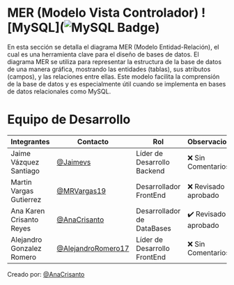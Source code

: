  # MER (Modelo Vista Controlador) ![MySQL](![MySQL Badge](https://img.shields.io/badge/MySQL-4479A1?logo=mysql&logoColor=fff&style=for-the-badge))

 En esta sección se detalla el diagrama MER (Modelo Entidad-Relación), el cual es una herramienta clave para el diseño de bases de datos. El diagrama MER se utiliza para representar la estructura de la base de datos de una manera gráfica, mostrando las entidades (tablas), sus atributos (campos), y las relaciones entre ellas. Este modelo facilita la comprensión de la base de datos y es especialmente útil cuando se implementa en bases de datos relacionales como MySQL.

# Equipo de Desarrollo

| Integrantes               | Contacto                                                   | Rol                          | Observaciones         |
| ------------------------- | ---------------------------------------------------------- | ---------------------------- | --------------------- |
| Jaime Vázquez Santiago    | [@Jaimevs](https://github.com/jaimevs)                     | Líder de Desarrollo Backend  | ❌ Sin Comentarios     |
| Martin Vargas Gutierrez   | [@MRVargas19](https://github.com/MRVargas19)               | Desarrollador FrontEnd       | ❌ Revisado y aprobado |
| Ana Karen Crisanto Reyes  | [@AnaCrisanto](https://github.com/AnaCrisanto)             | Desarrollador de DataBases   | ✔️ Revisado y aprobado |
| Alejandro Gonzalez Romero | [@AlejandroRomero17](https://github.com/AlejandroRomero17) | Líder de Desarrollo FrontEnd | ❌ Sin Comentarios     |

Creado por: [@AnaCrisanto](https://github.com/AnaCrisanto)

